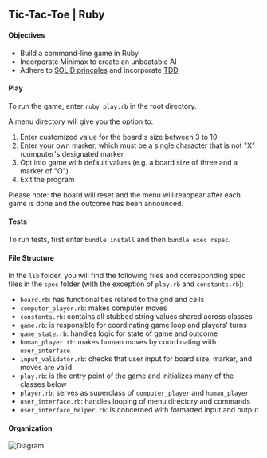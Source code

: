 ## Tic-Tac-Toe | Ruby

#### Objectives
* Build a command-line game in Ruby
* Incorporate Minimax to create an unbeatable AI
* Adhere to [SOLID princples](https://www.wikiwand.com/en/SOLID_(object-oriented_design)) and incorporate [TDD](https://www.wikiwand.com/en/Test-driven_development)

#### Play
To run the game, enter `ruby play.rb` in the root directory. 

A menu directory will give you the option to:

1. Enter customized value for the board's size between 3 to 10
2. Enter your own marker, which must be a single character that is not "X" (computer's designated marker
3. Opt into game with default values (e.g. a board size of three and a marker of "O")
4. Exit the program

Please note: the board will reset and the menu will reappear after each game is done and the outcome has been announced. 

#### Tests
To run tests, first enter `bundle install` and then `bundle exec rspec`.

#### File Structure
In the `lib` folder, you will find the following files and corresponding spec files in the `spec` folder (with the exception of `play.rb` and `constants.rb`):

* `board.rb`: has functionalities related to the grid and cells
* `computer_player.rb`: makes computer moves 
* `constants.rb`: contains all stubbed string values shared across classes
* `game.rb`: is responsible for coordinating game loop and players' turns
* `game_state.rb`: handles logic for state of game and outcome
* `human_player.rb`: makes human moves by coordinating with `user_interface` 
* `input_validator.rb`: checks that user input for board size, marker, and moves are valid 
* `play.rb`: is the entry point of the game and initializes many of the classes below
* `player.rb`: serves as superclass of `computer_player` and `human_player`
* `user_interface.rb`: handles looping of menu directory and commands
* `user_interface_helper.rb`: is concerned with formatted input and output 

#### Organization
![Diagram](https://s31.postimg.org/mgt748td7/TTT_Diagram_v2.jpg)
